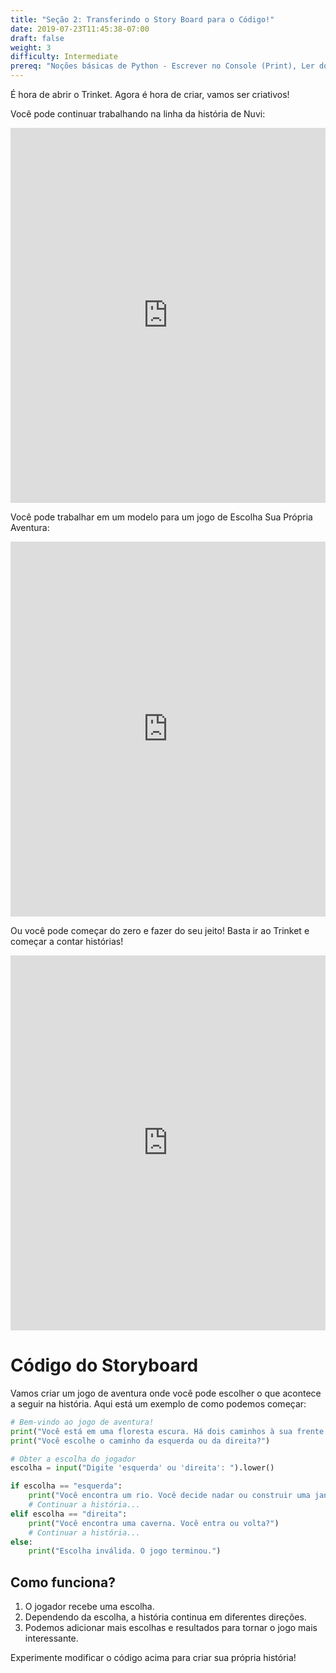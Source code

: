 ```yaml
---
title: "Seção 2: Transferindo o Story Board para o Código!"
date: 2019-07-23T11:45:38-07:00
draft: false
weight: 3
difficulty: Intermediate
prereq: "Noções básicas de Python - Escrever no Console (Print), Ler do Console, Strings, Variáveis, Declarações condicionais"
---
```


É hora de abrir o Trinket. Agora é hora de criar, vamos ser criativos!

Você pode continuar trabalhando na linha da história de Nuvi:

<iframe src="https://trinket.io/python/3393e67d683a" width="100%" height="600" frameborder="0" marginwidth="0" marginheight="0" allowfullscreen></iframe>

Você pode trabalhar em um modelo para um jogo de Escolha Sua Própria Aventura:

<iframe src="https://trinket.io/python/e8911d860986" width="100%" height="600" frameborder="0" marginwidth="0" marginheight="0" allowfullscreen></iframe>

Ou você pode começar do zero e fazer do seu jeito! Basta ir ao Trinket e começar a contar histórias!

<iframe src="https://trinket.io/embed/python/b238d85d0d" width="100%" height="600" frameborder="0" marginwidth="0" marginheight="0" allowfullscreen></iframe>

# Código do Storyboard

Vamos criar um jogo de aventura onde você pode escolher o que acontece a seguir na história. Aqui está um exemplo de como podemos começar:

```python
# Bem-vindo ao jogo de aventura!
print("Você está em uma floresta escura. Há dois caminhos à sua frente.")
print("Você escolhe o caminho da esquerda ou da direita?")

# Obter a escolha do jogador
escolha = input("Digite 'esquerda' ou 'direita': ").lower()

if escolha == "esquerda":
    print("Você encontra um rio. Você decide nadar ou construir uma jangada?")
    # Continuar a história...
elif escolha == "direita":
    print("Você encontra uma caverna. Você entra ou volta?")
    # Continuar a história...
else:
    print("Escolha inválida. O jogo terminou.")
```

## Como funciona?

1. O jogador recebe uma escolha.
2. Dependendo da escolha, a história continua em diferentes direções.
3. Podemos adicionar mais escolhas e resultados para tornar o jogo mais interessante.

Experimente modificar o código acima para criar sua própria história!